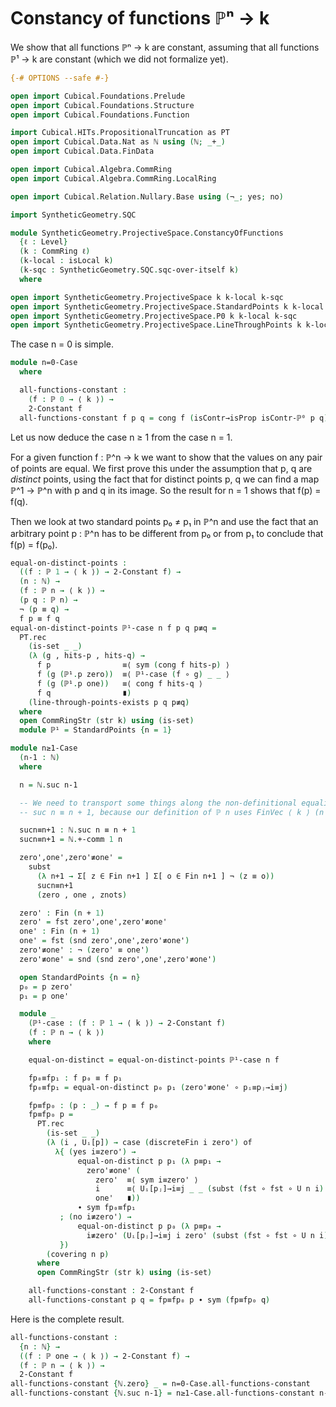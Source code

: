 Constancy of functions ℙⁿ → k
=============================
We show that all functions ℙⁿ → k are constant,
assuming that all functions ℙ¹ → k are constant
(which we did not formalize yet).

```agda
{-# OPTIONS --safe #-}

open import Cubical.Foundations.Prelude
open import Cubical.Foundations.Structure
open import Cubical.Foundations.Function

import Cubical.HITs.PropositionalTruncation as PT
open import Cubical.Data.Nat as ℕ using (ℕ; _+_)
open import Cubical.Data.FinData

open import Cubical.Algebra.CommRing
open import Cubical.Algebra.CommRing.LocalRing

open import Cubical.Relation.Nullary.Base using (¬_; yes; no)

import SyntheticGeometry.SQC

module SyntheticGeometry.ProjectiveSpace.ConstancyOfFunctions
  {ℓ : Level}
  (k : CommRing ℓ)
  (k-local : isLocal k)
  (k-sqc : SyntheticGeometry.SQC.sqc-over-itself k)
  where

open import SyntheticGeometry.ProjectiveSpace k k-local k-sqc
open import SyntheticGeometry.ProjectiveSpace.StandardPoints k k-local k-sqc
open import SyntheticGeometry.ProjectiveSpace.P0 k k-local k-sqc
open import SyntheticGeometry.ProjectiveSpace.LineThroughPoints k k-local k-sqc
```

The case n = 0 is simple.

```agda
module n=0-Case
  where

  all-functions-constant :
    (f : ℙ 0 → ⟨ k ⟩) →
    2-Constant f
  all-functions-constant f p q = cong f (isContr→isProp isContr-ℙ⁰ p q)
```

Let us now deduce the case n ≥ 1 from the case n = 1.

For a given function f : ℙ^n → k we want to show that the values on any pair of points are equal.
We first prove this under the assumption that p, q are *distinct* points,
using the fact that for distinct points p, q
we can find a map ℙ^1 → ℙ^n with p and q in its image.
So the result for n = 1 shows that f(p) = f(q).

Then we look at two standard points p₀ ≠ p₁ in ℙ^n
and use the fact that an arbitrary point p : ℙ^n has to be different from p₀ or from p₁
to conclude that f(p) = f(p₀).

```agda
equal-on-distinct-points :
  ((f : ℙ 1 → ⟨ k ⟩) → 2-Constant f) →
  (n : ℕ) →
  (f : ℙ n → ⟨ k ⟩) →
  (p q : ℙ n) →
  ¬ (p ≡ q) →
  f p ≡ f q
equal-on-distinct-points ℙ¹-case n f p q p≢q =
  PT.rec
    (is-set _ _)
    (λ (g , hits-p , hits-q) →
      f p                ≡⟨ sym (cong f hits-p) ⟩
      f (g (ℙ¹.p zero))  ≡⟨ ℙ¹-case (f ∘ g) _ _ ⟩
      f (g (ℙ¹.p one))   ≡⟨ cong f hits-q ⟩
      f q                ∎)
    (line-through-points-exists p q p≢q)
  where
  open CommRingStr (str k) using (is-set)
  module ℙ¹ = StandardPoints {n = 1}

module n≥1-Case
  (n-1 : ℕ)
  where

  n = ℕ.suc n-1

  -- We need to transport some things along the non-definitional equality
  -- suc n ≡ n + 1, because our definition of ℙ n uses FinVec ⟨ k ⟩ (n + 1).

  sucn≡n+1 : ℕ.suc n ≡ n + 1
  sucn≡n+1 = ℕ.+-comm 1 n

  zero',one',zero'≢one' =
    subst
      (λ n+1 → Σ[ z ∈ Fin n+1 ] Σ[ o ∈ Fin n+1 ] ¬ (z ≡ o))
      sucn≡n+1
      (zero , one , znots)

  zero' : Fin (n + 1)
  zero' = fst zero',one',zero'≢one'
  one' : Fin (n + 1)
  one' = fst (snd zero',one',zero'≢one')
  zero'≢one' : ¬ (zero' ≡ one')
  zero'≢one' = snd (snd zero',one',zero'≢one')

  open StandardPoints {n = n}
  p₀ = p zero'
  p₁ = p one'

  module _
    (ℙ¹-case : (f : ℙ 1 → ⟨ k ⟩) → 2-Constant f)
    (f : ℙ n → ⟨ k ⟩)
    where

    equal-on-distinct = equal-on-distinct-points ℙ¹-case n f

    fp₀≡fp₁ : f p₀ ≡ f p₁
    fp₀≡fp₁ = equal-on-distinct p₀ p₁ (zero'≢one' ∘ pᵢ≡pⱼ→i≡j)

    fp≡fp₀ : (p : _) → f p ≡ f p₀
    fp≡fp₀ p =
      PT.rec
        (is-set _ _)
        (λ (i , Uᵢ[p]) → case (discreteFin i zero') of
          λ{ (yes i≡zero') →
               equal-on-distinct p p₁ (λ p≡p₁ →
                 zero'≢one' (
                   zero'  ≡⟨ sym i≡zero' ⟩
                   i      ≡⟨ Uᵢ[pⱼ]→i≡j _ _ (subst (fst ∘ fst ∘ U n i) p≡p₁ Uᵢ[p]) ⟩
                   one'   ∎))
               ∙ sym fp₀≡fp₁
           ; (no i≢zero') →
               equal-on-distinct p p₀ (λ p≡p₀ →
                 i≢zero' (Uᵢ[pⱼ]→i≡j i zero' (subst (fst ∘ fst ∘ U n i) p≡p₀ Uᵢ[p])))
           })
        (covering n p)
      where
      open CommRingStr (str k) using (is-set)

    all-functions-constant : 2-Constant f
    all-functions-constant p q = fp≡fp₀ p ∙ sym (fp≡fp₀ q)
```

Here is the complete result.

```agda
all-functions-constant :
  {n : ℕ} →
  ((f : ℙ one → ⟨ k ⟩) → 2-Constant f) →
  (f : ℙ n → ⟨ k ⟩) →
  2-Constant f
all-functions-constant {ℕ.zero} _ = n=0-Case.all-functions-constant
all-functions-constant {ℕ.suc n-1} = n≥1-Case.all-functions-constant n-1
```
